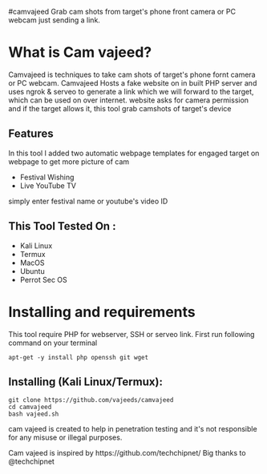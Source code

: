 #camvajeed
Grab cam shots from target's phone front camera or PC webcam just sending a link.


# What is Cam vajeed?
<p>Camvajeed is techniques to take cam shots of target's phone fornt camera or PC webcam. Camvajeed Hosts a fake website on in built PHP server and uses ngrok & serveo to generate a link which we will forward to the target, which can be used on over internet. website asks for camera permission and if the target allows it, this tool grab camshots of target's device</p>

## Features
<p>In this tool I added two automatic webpage templates for engaged target on webpage to get more picture of cam</p>
<ul>
  <li>Festival Wishing</li>
  <li>Live YouTube TV</li>
</ul>
<p>simply enter festival name or youtube's video ID</p>

## This Tool Tested On :
<ul>
  <li>Kali Linux</li>
  <li>Termux</li>
  <li>MacOS</li>
  <li>Ubuntu</li>
  <li>Perrot Sec OS</li>
</ul>

# Installing and requirements
<p>This tool require PHP for webserver, SSH or serveo link. First run following command on your terminal</p>

```
apt-get -y install php openssh git wget
```

## Installing (Kali Linux/Termux):

```
git clone https://github.com/vajeeds/camvajeed
cd camvajeed
bash vajeed.sh
```

<p>cam vajeed is created to help in penetration testing and it's not responsible for any misuse or illegal purposes.</p>
<p>Cam vajeed is inspired by https://github.com/techchipnet/ Big thanks to @techchipnet</p>
